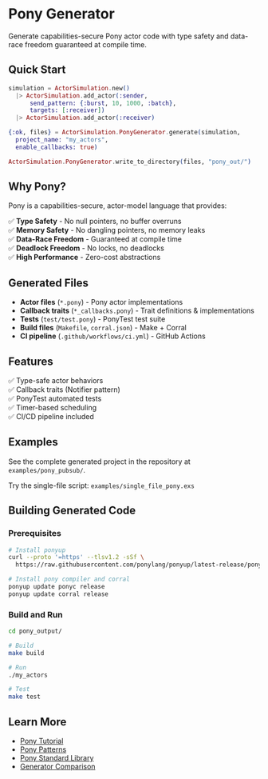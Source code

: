 # Pony Generator

Generate capabilities-secure Pony actor code with type safety and data-race
freedom guaranteed at compile time.

## Quick Start

```elixir
simulation = ActorSimulation.new()
  |> ActorSimulation.add_actor(:sender,
      send_pattern: {:burst, 10, 1000, :batch},
      targets: [:receiver])
  |> ActorSimulation.add_actor(:receiver)

{:ok, files} = ActorSimulation.PonyGenerator.generate(simulation,
  project_name: "my_actors",
  enable_callbacks: true)

ActorSimulation.PonyGenerator.write_to_directory(files, "pony_out/")
```

## Why Pony?

Pony is a capabilities-secure, actor-model language that provides:

✅ **Type Safety** - No null pointers, no buffer overruns  
✅ **Memory Safety** - No dangling pointers, no memory leaks  
✅ **Data-Race Freedom** - Guaranteed at compile time  
✅ **Deadlock Freedom** - No locks, no deadlocks  
✅ **High Performance** - Zero-cost abstractions

## Generated Files

- **Actor files** (`*.pony`) - Pony actor implementations
- **Callback traits** (`*_callbacks.pony`) - Trait definitions & implementations
- **Tests** (`test/test.pony`) - PonyTest test suite
- **Build files** (`Makefile`, `corral.json`) - Make + Corral
- **CI pipeline** (`.github/workflows/ci.yml`) - GitHub Actions

## Features

✅ Type-safe actor behaviors  
✅ Callback traits (Notifier pattern)  
✅ PonyTest automated tests  
✅ Timer-based scheduling  
✅ CI/CD pipeline included

## Examples

See the complete generated project in the repository at `examples/pony_pubsub/`.

Try the single-file script: `examples/single_file_pony.exs`

## Building Generated Code

### Prerequisites

```bash
# Install ponyup
curl --proto '=https' --tlsv1.2 -sSf \
  https://raw.githubusercontent.com/ponylang/ponyup/latest-release/ponyup-init.sh | sh

# Install pony compiler and corral
ponyup update ponyc release
ponyup update corral release
```

### Build and Run

```bash
cd pony_output/

# Build
make build

# Run
./my_actors

# Test
make test
```

## Learn More

- [Pony Tutorial](https://tutorial.ponylang.io/)
- [Pony Patterns](https://patterns.ponylang.io/)
- [Pony Standard Library](https://stdlib.ponylang.io/)
- [Generator Comparison](generators.md#comparison)
